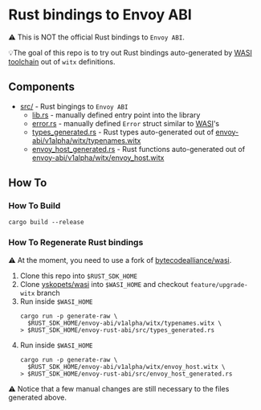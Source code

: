 # Rust bindings to Envoy ABI

⚠️ This is NOT the official Rust bindings to `Envoy ABI`.

💡The goal of this repo is to try out Rust bindings auto-generated by [WASI toolchain](https://github.com/bytecodealliance/wasi/tree/master/crates/generate-raw) out of `witx` definitions.

## Components

* [src/](./src/) - Rust bingings to `Envoy ABI`
  * [lib.rs](./src/lib.rs) - manually defined entry point into the library
  * [error.rs](./src/error.rs) - manually defined `Error` struct similar to [WASI](https://github.com/bytecodealliance/wasi/blob/master/src/error.rs)'s
  * [types_generated.rs](./src/types_generated.rs) - Rust types auto-generated out of [envoy-abi/v1alpha/witx/typenames.witx](../envoy-abi/v1alpha/witx/typenames.witx)
  * [envoy_host_generated.rs](./src/envoy_host_generated.rs) - Rust functions auto-generated out of [envoy-abi/v1alpha/witx/envoy_host.witx](../envoy-abi/v1alpha/witx/envoy_host.witx)

## How To

### How To Build

```shell
cargo build --release
```

### How To Regenerate Rust bindings

⚠️ At the moment, you need to use a fork of [bytecodealliance/wasi](https://github.com/yskopets/wasi).

1. Clone this repo into `$RUST_SDK_HOME`
1. Clone [yskopets/wasi](https://github.com/yskopets/wasi) into `$WASI_HOME` and checkout `feature/upgrade-witx` branch
3. Run inside `$WASI_HOME`
   ```shell
   cargo run -p generate-raw \
     $RUST_SDK_HOME/envoy-abi/v1alpha/witx/typenames.witx \
   > $RUST_SDK_HOME/envoy-rust-abi/src/types_generated.rs
   ```
4. Run inside `$WASI_HOME`
   ```shell
   cargo run -p generate-raw \
     $RUST_SDK_HOME/envoy-abi/v1alpha/witx/envoy_host.witx \
   > $RUST_SDK_HOME/envoy-rust-abi/src/envoy_host_generated.rs
   ```

⚠️ Notice that a few manual changes are still necessary to the files generated above.
